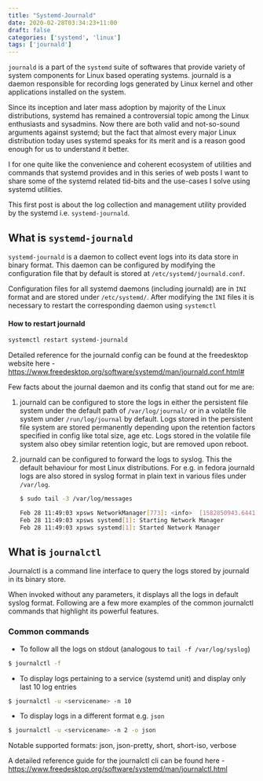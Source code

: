 ```yaml
---
title: "Systemd-Journald"
date: 2020-02-28T03:34:23+11:00
draft: false
categories: ['systemd', 'linux']
tags: ['journald']
---
```


`journald` is a part of the `systemd` suite of softwares that provide variety of system components for Linux based
operating systems. journald is a daemon responsible for recording logs generated by Linux kernel and other
applications installed on the system.

Since its inception and later mass adoption by majority of the Linux distributions, systemd has remained a
controversial topic among the Linux enthusiasts and sysadmins. Now there are both valid and not-so-sound arguments
against systemd; but the fact that almost every major Linux distribution today uses systemd speaks for its merit
and is a reason good enough for us to understand it better.

I for one quite like the convenience and coherent ecosystem of utilities and commands that systemd provides and
in this series of web posts I want to share some of the systemd related tid-bits and the use-cases I solve using
systemd utilities.

This first post is about the log collection and management utility provided by the systemd i.e. `systemd-journald`.


## What is `systemd-journald`

`systemd-journald` is a daemon to collect event logs into its data store in binary format. This daemon can be
configured by modifying the configuration file that by default is stored at `/etc/systemd/journald.conf`.

Configuration files for all systemd daemons (including journald) are in `INI` format and are stored under
`/etc/systemd/`. After modifying the `INI` files it is necessary to restart the corresponding daemon using `systemctl`

#### How to restart journald
```bash
systemctl restart systemd-journald
```

Detailed reference for the journald config can be found at the freedesktop website here - https://www.freedesktop.org/software/systemd/man/journald.conf.html#

Few facts about the journal daemon and its config that stand out for me are:

1. journald can be configured to store the logs in either the persistent file system under the default path of
    `/var/log/journal/` or in a volatile file system under  `/run/log/journal` by default. Logs stored in the
    persistent file system are stored permanently depending upon the retention factors specified in config like total
    size, age etc. Logs stored in the volatile file system also obey similar retention logic, but are removed upon
    reboot.

2. journald can be configured to forward the logs to syslog. This the default behaviour for most Linux distributions.
   For e.g. in fedora journald logs are also stored in syslog format in plain text in various files under `/var/log`.

   ```bash
   $ sudo tail -3 /var/log/messages

   Feb 28 11:49:03 xpsws NetworkManager[773]: <info>  [1582850943.6441]
   Feb 28 11:49:03 xpsws systemd[1]: Starting Network Manager
   Feb 28 11:49:03 xpsws systemd[1]: Started Network Manager
   ``` 

## What is `journalctl`

Journalctl is a command line interface to query the logs stored by journald in its binary store.

When invoked without any parameters, it displays all the logs in default syslog format. Following are a few more
examples of the common journalctl commands that highlight its powerful features.

### Common commands

- To follow all the logs on stdout (analogous to `tail -f /var/log/syslog`)

```bash
$ journalctl -f
```

- To display logs pertaining to a service (systemd unit) and display only last 10 log entries

```bash
$ journalctl -u <servicename> -n 10
```

- To display logs in a different format e.g. `json`

```bash
$ journalctl -u <servicename> -n 2 -o json
```

 Notable supported formats: json, json-pretty, short, short-iso, verbose

A detailed reference guide for the journalctl cli can be found here - https://www.freedesktop.org/software/systemd/man/journalctl.html